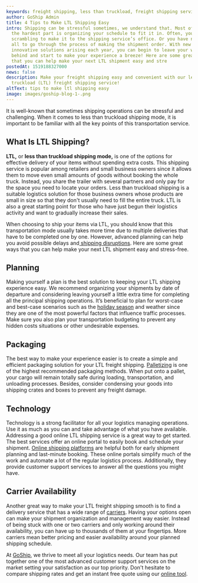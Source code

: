 ```yaml
---
keywords: freight shipping, less than truckload, freight shipping service
author: GoShip Admin
title: 4 Tips to Make LTL Shipping Easy
intro: Shipping can be stressful sometimes, we understand that. Most of the time
  the hardest part is organizing your schedule to fit it in. Often, you may be
  scrambling to make it to the shipping service’s office. Or you have no time at
  all to go through the process of making the shipment order. With new and
  innovative solutions arising each year, you can begin to leave your worry
  behind and start to make your experience a breeze! Here are some great ways
  that you can help make your next LTL shipment easy and stre
postedAt: 1519188327000
news: false
description: Make your freight shipping easy and convenient with our less than
  truckload (LTL) freight shipping service!
altText: tips to make ltl shipping easy
image: images/goship-blog-1-.png
---
```

It is well-known that sometimes shipping operations can be stressful and challenging. When it comes to less than truckload shipping mode, it is important to be familiar with all the key points of this transportation service.

## What Is LTL Shipping?

**LTL,** or **less than truckload shipping mode,** is one of the options for effective delivery of your items without spending extra costs. This shipping service is popular among retailers and small business owners since it allows them to move even small amounts of goods without booking the whole truck. Instead, you share the trailer with several partners and only pay for the space you need to locate your orders. Less than truckload shipping is a suitable logistics solution for those business owners whose products are small in size so that they don't usually need to fill the entire truck. LTL is also a great starting point for those who have just begun their logistics activity and want to gradually increase their sales. 

When choosing to ship your items via LTL, you should know that this transportation mode usually takes more time due to multiple deliveries that have to be completed one by one. However, advanced planning can help you avoid possible delays and[ shipping disruptions](https://www.goship.com/posts/how-to-deal-with-supply-chain-disruptions). Here are some great ways that you can help make your next LTL shipment easy and stress-free.

## Planning

Making yourself a plan is the best solution to keeping your LTL shipping experience easy. We recommend organizing your shipments by date of departure and considering leaving yourself a little extra time for completing all the principal shipping operations. It’s beneficial to plan for worst-case and best-case scenarios such as the [holiday season](https://www.goship.com/posts/how-to-efficiently-ship-during-the-holiday-season) and weather since they are one of the most powerful factors that influence traffic processes. Make sure you also plan your transportation budgeting to prevent any hidden costs situations or other undesirable expenses.

## Packaging

The best way to make your experience easier is to create a simple and efficient packaging solution for your LTL freight shipping. [Palletizing](https://www.goship.com/posts/palletizing-ltl-freight-everything-you-need-to-know) is one of the highest recommended packaging methods. When put onto a pallet, your cargo will remain totally safe during loading, transportation, and unloading processes. Besides, consider condensing your goods into shipping crates and boxes to prevent any freight damage.

## Technology

Technology is a strong facilitator for all your logistics managing operations. Use it as much as you can and take advantage of what you have available. Addressing a good online LTL shipping service is a great way to get started. The best services offer an online portal to easily book and schedule your shipment. [Online shipping platforms](https://www.goship.com/posts/benefits-of-using-an-online-shipping-service) are helpful both for early shipment planning and last-minute booking. These online portals simplify much of the work and automate a lot of the regular logistics process. Additionally, they provide customer support services to answer all the questions you might have.

## Carrier Availability

Another great way to make your LTL freight shipping smooth is to find a delivery service that has a wide range of [carriers](https://www.goship.com/posts/how-to-choose-the-right-ltl-carriers). Having your options open can make your shipment organization and management way easier. Instead of being stuck with one or two carriers and only working around their availability, you can have up to thousands of them at your fingertips. More carriers mean better pricing and easier availability around your planned shipping schedule.

At [GoShip](https://www.goship.com/), we thrive to meet all your logistics needs. Our team has put together one of the most advanced customer support services on the market setting your satisfaction as our top priority. Don't hesitate to compare shipping rates and get an instant free quote using our [online tool](https://www.goship.com/).